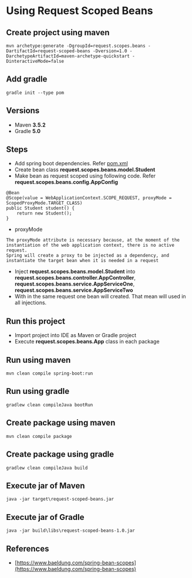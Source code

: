 # Using Request Scoped Beans

## Create project using maven
```
mvn archetype:generate -DgroupId=request.scopes.beans -DartifactId=request-scoped-beans -Dversion=1.0 -DarchetypeArtifactId=maven-archetype-quickstart -DinteractiveMode=false
```

## Add gradle
```
gradle init --type pom
```

## Versions
* Maven **3.5.2**
* Gradle **5.0**

## Steps
* Add spring boot dependencies. Refer [pom.xml](pom.xml)
* Create bean class **request.scopes.beans.model.Student**
* Make bean as request scoped using following code. Refer **request.scopes.beans.config.AppConfig**
```
@Bean
@Scope(value = WebApplicationContext.SCOPE_REQUEST, proxyMode = ScopedProxyMode.TARGET_CLASS)
public Student student() {
	return new Student();
}
```
* proxyMode
```
The proxyMode attribute is necessary because, at the moment of the instantiation of the web application context, there is no active request. 
Spring will create a proxy to be injected as a dependency, and instantiate the target bean when it is needed in a request
```
* Inject **request.scopes.beans.model.Student** into **request.scopes.beans.controller.AppController**, **request.scopes.beans.service.AppServiceOne**, **request.scopes.beans.service.AppServiceTwo**
* With in the same request one bean will created. That mean will used in all injections.

## Run this project
* Import project into IDE as Maven or Gradle project
* Execute **request.scopes.beans.App** class in each package

## Run using maven
```
mvn clean compile spring-boot:run
```

## Run using gradle
```
gradlew clean compileJava bootRun
```

## Create package using maven
```
mvn clean compile package
```

## Create package using gradle
```
gradlew clean compileJava build
```

## Execute jar of Maven
```
java -jar target\request-scoped-beans.jar
```

## Execute jar of Gradle
```
java -jar build\libs\request-scoped-beans-1.0.jar
```

## References
* [https://www.baeldung.com/spring-bean-scopes](https://www.baeldung.com/spring-bean-scopes)